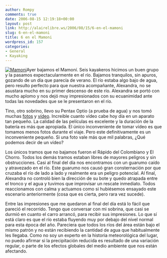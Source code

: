 ```yaml
---
author: Rompy
comments: true
date: 2006-08-15 12:19:18+00:00
layout: post
link: http://alairelibre.ws/2006/08/15/6-en-el-mamoni
slug: 6-en-el-mamoni
title: 6 en el Mamoni
wordpress_id: 157
categories:
- General
- Kayaking
---
```


[![Mamoni](http://alairelibre.ws/wp-content/uploads/2006/08/ElCajon.miniatura.jpg)](http://alairelibre.ws/wp-content/uploads/2006/08/ElCajon.jpg)Ayer bajamos el Mamoní. Seis kayakeros hicimos un buen grupo y la pasamos expectacularmente en el río. Bajamos tranquilos, sin apuros, gozando de un día que parecía de verano. El río estaba algo bajo de agua, pero resulto perfecto para que nuestra acompañante, Alexandra, no se asustara mucho en su primer descenso de este río. Alexandra se portó con mucho aplomo y nos dejó muy impresionados con su ecuanimidad ante todas las novedades que se le presentaron en el río.

Tino, otro sobrino, llevo su Pentax Optio (a prueba de agua) y nos tomó muchas [fotos](http://alairelibre.ws/gallery/v/RioMamoniAgosto20060813/) y [vídeo](http://youtube.com/user/irvingbennett). Increible cuanto vídeo cabe hoy día en un aparato tan pequeño. La calidad de las películas es excelente y la duración de la batería es más que apropiada. El único inconveniente de tomar vídeo es que tomamos menos fotos durante el viaje. Pero este definitivamente es un inconveniente pequeño. Si una foto vale más que mil palabras, ¿Qué podemos decir de un vídeo?

Los únicos tramos que no bajamos fueron el Rápido del Colombiano y El Chorro. Todos los demás tramos estaban libres de mayores peligros y sin obstrucciones. Casi al final del día nos encontramos con un guarumo caído y atravezado en el río. Este guarumo nos causó gran consternación por que cruzaba el río de lado a lado y realmente era un peligro potencial. Al final, Alexandra no controló bien la dirección de su bote y quedo atrapada entre el tronco y el agua y tuvimos que improvisar un rescate inmediato. Todos reaccionamos con calma y actuamos como si hubiésemos ensayado este escenario anteriormente (cosa que es cierta, pero rara vez sucede).

Entre las impresiones que me quedaron al final del día está lo fácil que pareció el recorrido. Tengo que conversar con mi sobrina, que casi se durmió en cuanto el carro arrancó, para recibir sus impresiones.  Lo que sí está claro es que el río estaba fluyendo muy por debajo del nivel normal para esta época del año. Pareciera que todos los ríos del área están bajo el mismo patrón y no están recibiendo la cantidad de agua que habitualmente les llegaba. Como no soy un experto en la historia meteorológica del lugar, no puedo afirmar si la precipitación reducida es resultado de una variación regular, o parte de los efectos globales del medio ambiente que nos están afectando.
